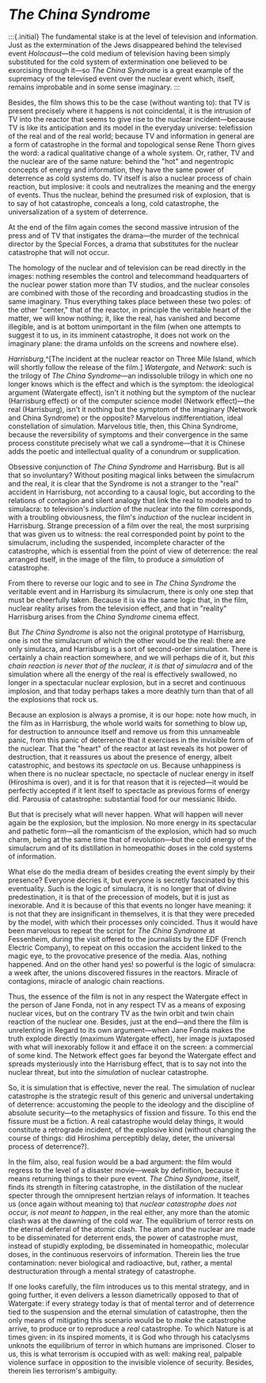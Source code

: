 # *The China Syndrome* #

:::{.initial}
The fundamental stake is at the level of television and
information. Just as the extermination of the Jews disappeared
behind the televised event *Holocaust*—the cold medium of
television having been simply substituted for the cold system of
extermination one believed to be exorcising through it—so *The
China Syndrome* is a great example of the supremacy of the
televised event over the nuclear event which, itself, remains
improbable and in some sense imaginary.
:::

Besides, the film shows this to be the case (without wanting to):
that TV is present precisely where it happens is not
coincidental, it is the intrusion of TV into the reactor that
seems to give rise to the nuclear incident—because TV is like its
anticipation and its model in the everyday universe: telefission
of the real and of the real world; because TV and information in
general are a form of catastrophe in the formal and topological
sense Rene Thorn gives the word: a radical qualitative change of
a whole system. Or, rather, TV and the nuclear are of the same
nature: behind the "hot" and negentropic concepts of energy and
information, they have the same power of deterrence as cold
systems do. TV itself is also a nuclear process of chain
reaction, but implosive: it cools and neutralizes the meaning and
the energy of events. Thus the nuclear, behind the presumed risk
of explosion, that is to say of hot catastrophe, conceals a long,
cold catastrophe, the universalization of a system of deterrence.

At the end of the film again comes the second massive intrusion
of the press and of TV that instigates the drama—the murder of
the technical director by the Special Forces, a drama that
substitutes for the nuclear catastrophe that will not occur.

The homology of the nuclear and of television can be read
directly in the images: nothing resembles the control and
telecommand headquarters of the nuclear power station more than
TV studios, and the nuclear consoles are combined with those of
the recording and broadcasting studios in the same imaginary.
Thus everything takes place between these two poles: of the other
"center," that of the reactor, in principle the veritable heart
of the matter, we will know nothing; it, like the real, has
vanished and become illegible, and is at bottom unimportant in
the film (when one attempts to suggest it to us, in its imminent
catastrophe, it does not work on the imaginary plane: the drama
unfolds on the screens and nowhere else).

*Harrisburg*,^[The incident at the nuclear reactor on Three Mile
Island, which will shortly follow the release of the film.]
*Watergate*, and *Network*: such is the trilogy of *The China
Syndrome*—an indissoluble trilogy in which one no longer knows
which is the effect and which is the symptom: the ideological
argument (Watergate effect), isn't it nothing but the symptom of
the nuclear (Harrisburg effect) or of the computer science model
(Network effect)—the real (Harrisburg), isn't it nothing but the
symptom of the imaginary (Network and China Syndrome) or the
opposite? Marvelous indifferentiation, ideal constellation of
simulation. Marvelous title, then, this China Syndrome, because
the reversibility of symptoms and their convergence in the same
process constitute precisely what we call a syndrome—that it is
Chinese adds the poetic and intellectual quality of a conundrum
or supplication.

Obsessive conjunction of *The China Syndrome* and Harrisburg. But
is all that so involuntary? Without positing magical links
between the simulacrum and the real, it is clear that the
Syndrome is not a stranger to the "real" accident in Harrisburg,
not according to a causal logic, but according to the relations
of contagion and silent analogy that link the real to models and
to simulacra: to television's *induction* of the nuclear into the
film corresponds, with a troubling obviousness, the film's
*induction* of the nuclear incident in Harrisburg. Strange
precession of a film over the real, the most surprising that was
given us to witness: the real corresponded point by point to the
simulacrum, including the suspended, incomplete character of the
catastrophe, which is essential from the point of view of
deterrence: the real arranged itself, in the image of the film,
to produce a *simulation* of catastrophe.

From there to reverse our logic and to see in *The China
Syndrome* the veritable event and in Harrisburg its simulacrum,
there is only one step that must be cheerfully taken. Because it
is via the same logic that, in the film, nuclear reality arises
from the television effect, and that in "reality" Harrisburg
arises from the *China Syndrome* cinema effect.

But *The China Syndrome* is also not the original prototype of
Harrisburg, one is not the simulacrum of which the other would be
the real: there are only simulacra, and Harrisburg is a sort of
second-order simulation. There is certainly a chain reaction
somewhere, and we will perhaps die of it, but *this chain
reaction is never that of the nuclear, it is that of simulacra*
and of the simulation where all the energy of the real is
effectively swallowed, no longer in a spectacular nuclear
explosion, but in a secret and continuous implosion, and that
today perhaps takes a more deathly turn than that of all the
explosions that rock us.

Because an explosion is always a promise, it is our hope: note
how much, in the film as in Harrisburg, the whole world waits for
something to blow up, for destruction to announce itself and
remove us from this unnameable panic, from this panic of
deterrence that it exercises in the invisible form of the
nuclear. That the "heart" of the reactor at last reveals its hot
power of destruction, that it reassures us about the presence of
energy, albeit catastrophic, and bestows its *spectacle* on us.
Because unhappiness is when there is no nuclear spectacle, no
spectacle of nuclear energy in itself (Hiroshima is over), and it
is for that reason that it is rejected—it would be perfectly
accepted if it lent itself to spectacle as previous forms of
energy did. Parousia of catastrophe: substantial food for our
messianic libido.

But that is precisely what will never happen. What will happen
will never again be the explosion, but the implosion. No more
energy in its spectacular and pathetic form—all the romanticism
of the explosion, which had so much charm, being at the same time
that of revolution—but the cold energy of the simulacrum and of
its distillation in homeopathic doses in the cold systems of
information.

What else do the media dream of besides creating the event simply
by their presence? Everyone decries it, but everyone is secretly
fascinated by this eventuality. Such is the logic of simulacra,
it is no longer that of divine predestination, it is that of the
precession of models, but it is just as inexorable. And it is
because of this that events no longer have meaning: it is not
that they are insignificant in themselves, it is that they were
preceded by the model, with which their processes only coincided.
Thus it would have been marvelous to repeat the script for *The
China Syndrome* at Fessenheim, during the visit offered to the
journalists by the EDF (French Electric Company), to repeat on
this occasion the accident linked to the magic eye, to the
provocative presence of the media. Alas, nothing happened. And on
the other hand yes! so powerful is the logic of simulacra: a week
after, the unions discovered fissures in the reactors. Miracle of
contagions, miracle of analogic chain reactions.

Thus, the essence of the film is not in any respect the Watergate
effect in the person of Jane Fonda, not in any respect TV as a
means of exposing nuclear vices, but on the contrary TV as the
twin orbit and twin chain reaction of the nuclear one. Besides,
just at the end—and there the film is unrelenting in Regard to
its own argument—when Jane Fonda makes the truth explode directly
(maximum Watergate effect), her image is juxtaposed with what
will inexorably follow it and efface it on the screen: a
commercial of some kind. The Network effect goes far beyond the
Watergate effect and spreads mysteriously into the Harrisburg
effect, that is to say not into the nuclear threat, but into the
*simulation* of nuclear catastrophe.

So, it is simulation that is effective, never the real. The
simulation of nuclear catastrophe is the strategic result of this
generic and universal undertaking of deterrence: accustoming the
people to the ideology and the discipline of absolute security—to
the metaphysics of fission and fissure. To this end the fissure
must be a fiction. A real catastrophe would delay things, it
would constitute a retrograde incident, of the explosive kind
(without changing the course of things: did Hiroshima perceptibly
delay, deter, the universal process of deterrence?).

In the film, also, real fusion would be a bad argument: the film
would regress to the level of a disaster movie—weak by
definition, because it means returning things to their pure
event. *The China Syndrome*, itself, finds its strength in
filtering catastrophe, in the distillation of the nuclear specter
through the omnipresent hertzian relays of information. It
teaches us (once again without meaning to) that *nuclear
catastrophe does not occur, is not meant to happen*, in the real
either, any more than the atomic clash was at the dawning of the
cold war. The equilibrium of terror rests on the eternal deferral
of the atomic clash. The atom and the nuclear are made to be
disseminated for deterrent ends, the power of catastrophe must,
instead of stupidly exploding, be disseminated in homeopathic,
molecular doses, in the continuous reservoirs of information.
Therein lies the true contamination: never biological and
radioactive, but, rather, a mental destructuration through a
mental strategy of catastrophe.

If one looks carefully, the film introduces us to this mental
strategy, and in going further, it even delivers a lesson
diametrically opposed to that of Watergate: if every strategy
today is that of mental terror and of deterrence tied to the
suspension and the eternal simulation of catastrophe, then the
only means of mitigating this scenario would be to *make* the
catastrophe arrive, to produce or to reproduce a *real*
catastrophe. To which Nature is at times given: in its inspired
moments, it is God who through his cataclysms unknots the
equilibrium of terror in which humans are imprisoned. Closer to
us, this is what terrorism is occupied with as well: making real,
palpable violence surface in opposition to the invisible violence
of security. Besides, therein lies terrorism's ambiguity.
